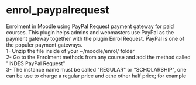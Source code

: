 # enrol_paypalrequest
Enrolment in Moodle using PayPal Request payment gateway for paid courses. This plugin helps admins and webmasters use PayPal as the payment gateway together with the plugin Enrol Request. PayPal is one of the populer payment gateways.<br>
1- Unzip the file inside of your ~/moodle/enrol/ folder<br>
2- Go to the Enrolment methods from any course and add the method called "INDES PayPal Request"<br>
3- The instance name must be called "REGULAR" or "SCHOLARSHIP", one can be use to charge a regular price and othe other half price; for example<br>

